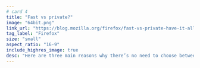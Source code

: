 ```yaml
---
# card 4
title: "Fast vs private?"
image: "64bit.png"
link_url: "https://blog.mozilla.org/firefox/fast-vs-private-have-it-all-with-firefox/?utm_source=www.mozilla.org&utm_medium=referral&utm_campaign=homepage&utm_content=card"
tag_label: "Firefox"
size: "small"
aspect_ratio: "16-9"
include_highres_image: true
desc: "Here are three main reasons why there’s no need to choose between a fast vs private browser. Have it all with Firefox."
---
```

